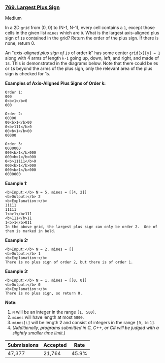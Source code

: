 ### [769. Largest Plus Sign](https://leetcode.com/problems/largest-plus-sign/)

Medium

In a 2D `` grid `` from (0, 0) to (N-1, N-1), every cell contains a `` 1 ``, except those cells in the given list `` mines `` which are `` 0 ``. What is the largest axis-aligned plus sign of `` 1 ``s contained in the grid? Return the order of the plus sign. If there is none, return 0.

An "_axis-aligned plus sign of `` 1 ``s_ of order __k__" has some center `` grid[x][y] = 1 `` along with 4 arms of length `` k-1 `` going up, down, left, and right, and made of `` 1 ``s. This is demonstrated in the diagrams below. Note that there could be `` 0 ``s or `` 1 ``s beyond the arms of the plus sign, only the relevant area of the plus sign is checked for 1s.

__Examples of Axis-Aligned Plus Signs of Order k:__  

```
Order 1:
000
0<b>1</b>0
000

Order 2:
00000
00<b>1</b>00
0<b>111</b>0
00<b>1</b>00
00000

Order 3:
0000000
000<b>1</b>000
000<b>1</b>000
0<b>11111</b>0
000<b>1</b>000
000<b>1</b>000
0000000
```

__Example 1:__  

```
<b>Input:</b> N = 5, mines = [[4, 2]]
<b>Output:</b> 2
<b>Explanation:</b>
11111
11111
1<b>1</b>111
<b>111</b>11
1<b>1</b>011
In the above grid, the largest plus sign can only be order 2.  One of them is marked in bold.
```

__Example 2:__  

```
<b>Input:</b> N = 2, mines = []
<b>Output:</b> 1
<b>Explanation:</b>
There is no plus sign of order 2, but there is of order 1.
```

__Example 3:__  

```
<b>Input:</b> N = 1, mines = [[0, 0]]
<b>Output:</b> 0
<b>Explanation:</b>
There is no plus sign, so return 0.
```

__Note:__  

1.   `` N `` will be an integer in the range `` [1, 500] ``.
2.   `` mines `` will have length at most `` 5000 ``.
3.   `` mines[i] `` will be length 2 and consist of integers in the range `` [0, N-1] ``.
4.   _(Additionally, programs submitted in C, C++, or C\# will be judged with a slightly smaller time limit.)_

| Submissions    | Accepted     | Rate   |
| -------------- | ------------ | ------ |
| 47,377 | 21,764 | 45.9% |